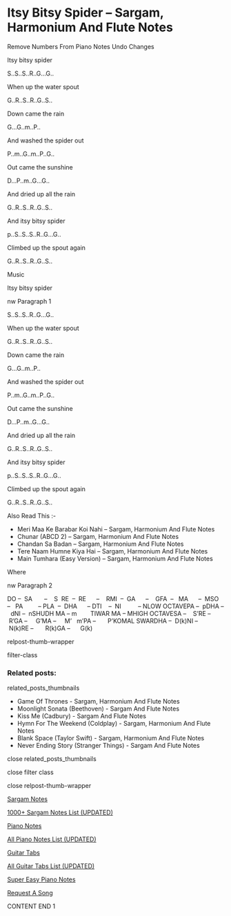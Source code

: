 
# Itsy Bitsy Spider – Sargam, Harmonium And Flute Notes

Remove Numbers From Piano Notes
Undo Changes

Itsy bitsy spider

S..S..S..R..G…G..

When up the water spout

G..R..S..R..G..S..

Down came the rain

G…G..m..P..

And washed the spider out

P..m..G..m..P..G..

Out came the sunshine

D…P..m..G…G..

And dried up all the rain

G..R..S..R..G..S..

And itsy bitsy spider

p..S..S..S..R..G…G..

Climbed up the spout again

G..R..S..R..G..S..

Music

Itsy bitsy spider

nw Paragraph 1

S..S..S..R..G…G..

When up the water spout

G..R..S..R..G..S..

Down came the rain

G…G..m..P..

And washed the spider out

P..m..G..m..P..G..

Out came the sunshine

D…P..m..G…G..

And dried up all the rain

G..R..S..R..G..S..

And itsy bitsy spider

p..S..S..S..R..G…G..

Climbed up the spout again

G..R..S..R..G..S..

Also Read This :-

* Meri Maa Ke Barabar Koi Nahi – Sargam, Harmonium And Flute Notes
* Chunar (ABCD 2) – Sargam, Harmonium And Flute Notes
* Chandan Sa Badan – Sargam, Harmonium And Flute Notes
* Tere Naam Humne Kiya Hai – Sargam, Harmonium And Flute Notes
* Main Tumhara (Easy Version) – Sargam, Harmonium And Flute Notes

Where

nw Paragraph 2

DO –  SA       –    S  RE  –  RE      –    RMI  –  GA      –    GFA  –   MA      –  MSO  –   PA         – PLA  –  DHA      – DTI    –  NI          – NLOW OCTAVEPA –  pDHA –  dNI –  nSHUDH MA – m        TIWAR MA – MHIGH OCTAVESA –    S’RE –     R’GA –     G’MA –     M’   m’PA –       P’KOMAL SWARDHA –  D(k)NI –       N(k)RE –       R(k)GA –      G(k)

relpost-thumb-wrapper

filter-class

### Related posts:

related_posts_thumbnails

* Game Of Thrones - Sargam, Harmonium And Flute Notes
* Moonlight Sonata (Beethoven) - Sargam And Flute Notes
* Kiss Me (Cadbury) - Sargam And Flute Notes
* Hymn For The Weekend (Coldplay) - Sargam, Harmonium And Flute Notes
* Blank Space (Taylor Swift) - Sargam, Harmonium And Flute Notes
* Never Ending Story (Stranger Things) - Sargam And Flute Notes

close related_posts_thumbnails

close filter class

close relpost-thumb-wrapper

[Sargam Notes](https://www.notationsworld.com/sargam-notes.html)

[1000+ Sargam Notes List (UPDATED)](https://www.notationsworld.com/all-songs-list-sargam-notes.html)

[Piano Notes](https://www.notationsworld.com/piano-notes.html)

[All Piano Notes List (UPDATED)](https://www.notationsworld.com/all-songs-list-piano-notes.html)

[Guitar Tabs](https://www.notationsworld.com/guitar-tabs.html)

[All Guitar Tabs List (UPDATED)](https://www.notationsworld.com/all-songs-list-guitar-tabs.html)

[Super Easy Piano Notes](https://studywall.in/)

[Request A Song](https://www.notationsworld.com/request-a-song.html)

CONTENT END 1

